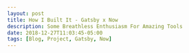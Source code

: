 ```yaml
---
layout: post
title: How I Built It - Gatsby x Now
description: Some Breathless Enthusiasm For Amazing Tools
date: 2018-12-27T11:03:45-05:00
tags: [Blog, Project, Gatsby, Now]
---
```

